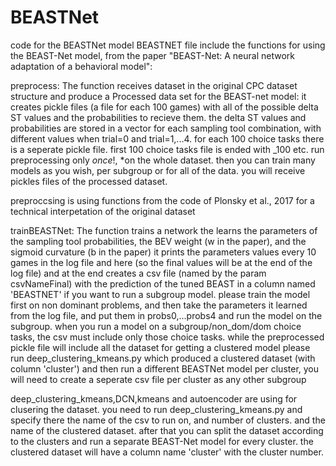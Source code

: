 # BEASTNet
code for the BEASTNet model
BEASTNET file include the functions for using the BEAST-Net model, from the paper "BEAST-Net: A neural network adaptation of a behavioral model":

preprocess:
The function receives dataset in the original CPC dataset structure and produce a Processed data set for
the BEAST-net model: it creates pickle files (a file for each 100 games) with all of the possible delta ST values and the probabilities to recieve them.
the delta  ST values and probabilities are stored in a vector for each sampling tool combination, with different values when trial=0 and trial=1,...4.
for each 100 choice tasks there is a seperate pickle file. first 100 choice tasks file is ended with _100 etc.
run preprocessing only *once*!, *on the whole dataset. then you can train many models as you wish, per subgroup or for all of the data.
you will receive  pickles files of the processed dataset.

preproccsing is using functions from the code of Plonsky et al., 2017 for a technical interpetation of the original dataset

trainBEASTNet:
The function trains a network the learns the parameters of the sampling tool probabilities, the BEV weight (w in the paper), and the sigmoid curvature (b in the paper)
it prints the parameters values  every 10 games in the log file and here (so the final values will be at the end of the log file)
and at the end creates a csv file (named by the param csvNameFinal) with the prediction of the tuned BEAST in a column named 'BEASTNET'
if you want to run a subgroup model. please train the model first on non dominant problems, and then take the parameters it learned from the log file, and  put them in probs0,...probs4 and run the model on the subgroup.
when you run a model on a subgroup/non_dom/dom choice tasks, the csv must include only those choice tasks. while the preprocessed pickle file will include all the dataset
for getting a clustered model please run deep_clustering_kmeans.py which produced a clustered dataset (with column 'cluster') and then run a different BEASTNet model per cluster, you will need to create a seperate csv file per cluster as any other subgroup

deep_clustering_kmeans,DCN,kmeans and autoencoder are using for clusering the dataset.
you need to run deep_clustering_kmeans.py and specify there the name of the csv to run on, and number of clusters. and the name of the clustered  dataset. after that you can split the dataset according to the clusters and run a separate BEAST-Net model for every cluster.
the clustered dataset will have a column name 'cluster' with the cluster number.
